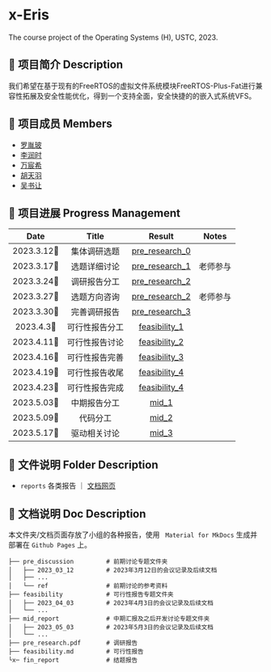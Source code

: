 # x-Eris
The course project of the Operating Systems (H), USTC, 2023.

## 📄 项目简介 Description
我们希望在基于现有的FreeRTOS的虚拟文件系统模块FreeRTOS-Plus-Fat进行兼容性拓展及安全性能优化，得到一个支持全面，安全快捷的的嵌入式系统VFS。


## 👤 项目成员 Members
* [罗胤玻](https://github.com/origami-b) 
* [李润时](https://github.com/stflrs)
* [万宸希](https://github.com/vvcvv-as) 
* [胡天羽](https://github.com/tyrionhu) 
* [吴书让](https://github.com/odeinjul)

## 📅 项目进展 Progress Management
|    Date    |         Title         |                            Result                            |    Notes     |
| :--------: | :-------------------: | :----------------------------------------------------------: | :----------: |
| 2023.3.12🌃 | 集体调研选题 | [pre_research_0](/reports/pre_discussion/2023_03_17/meeting.md) |              |
| 2023.3.17🌃 | 选题详细讨论 | [pre_research_1](/reports/pre_discussion/2023_03_17/meeting.md) |  老师参与     |
| 2023.3.24🌃 | 调研报告分工 | [pre_research_2](/reports/pre_discussion/2023_03_24/meeting.md) |              |
| 2023.3.27🌆 | 选题方向咨询 | [pre_research_2](/reports/pre_discussion/2023_03_24/meeting.md) |  老师参与     |
| 2023.3.30🌃 | 完善调研报告 | [pre_research_3](/reports/pre_discussion/2023_03_30/meeting.md) |              |
| 2023.4.3🌃 | 可行性报告分工 | [feasibility_1](/reports/feasibility/2023_04_03/meeting.md) |              |
| 2023.4.11🌃 | 可行性报告讨论 | [feasibility_2](/reports/feasibility/2023_04_11/meeting.md) |              |
| 2023.4.16🌃 | 可行性报告完善 | [feasibility_3](/reports/feasibility/2023_04_16/meeting.md) |              |
| 2023.4.19🌃 | 可行性报告收尾 | [feasibility_4](/reports/feasibility/2023_04_19/meeting.md) |              |
| 2023.4.23🌃 | 可行性报告完成 | [feasibility_4](/reports/feasibility/2023_04_23/meeting.md) |              |
| 2023.5.03🌃 | 中期报告分工 | [mid_1](/reports/mid_report/2023_05_03/meeting.md) |              |
| 2023.5.09🌃 | 代码分工 | [mid_2](/reports/mid_report/2023_05_09/meeting.md) |              |
| 2023.5.17🌃 | 驱动相关讨论 | [mid_3](/reports/mid_report/2023_05_17/meeting.md) |              |


## 📂 文件说明 Folder Description
* ```reports``` 各类报告  ｜ [文档网页](https://osh-2023.github.io/x-Eris)


## 📒 文档说明 Doc Description
本文件夹/文档页面存放了小组的各种报告，使用 ``` Material for MkDocs``` 生成并部署在 ```Github Pages``` 上。
```
├── pre_discussion         # 前期讨论专题文件夹
│   ├── 2023_03_12         # 2023年3月12日的会议记录及后续文档
│   ├── ...
│   └── ref                # 前期讨论的参考资料
├── feasibility            # 可行性报告专题文件夹
│   ├── 2023_04_03         # 2023年4月3日的会议记录及后续文档
│   └── ...
├── mid_report             # 中期汇报及之后开发讨论专题文件夹
│   ├── 2023_05_03         # 2023年5月3日的会议记录及后续文档
│   └── ...
├── pre_research.pdf       # 调研报告
├── feasibility.md         # 可行性报告
└x─ fin_report             # 结题报告
```
